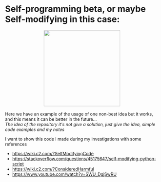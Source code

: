 # Self-programming beta, or maybe Self-modifying in this case:
<div style="text-align:center">
  <img src="https://github.com/Kuper-xx/Self-programming-beta/assets/44248472/7a6a5a90-6075-4254-aeb7-c3626df1679b" width="250" height="250" />
</div>
<br>
Here we have an example of the usage of one non-best idea but it works, and this means it can be better in the future...
<br>
<i>The idea of the repository it's not give a solution, just give the idea, simple code examples and my notes</i>

I want to show this code I made during my investigations with some references
* https://wiki.c2.com/?SelfModifyingCode
* https://stackoverflow.com/questions/45175647/self-modifying-python-script
* https://wiki.c2.com/?ConsideredHarmful
* https://www.youtube.com/watch?v=SWU_DgjSwRU

